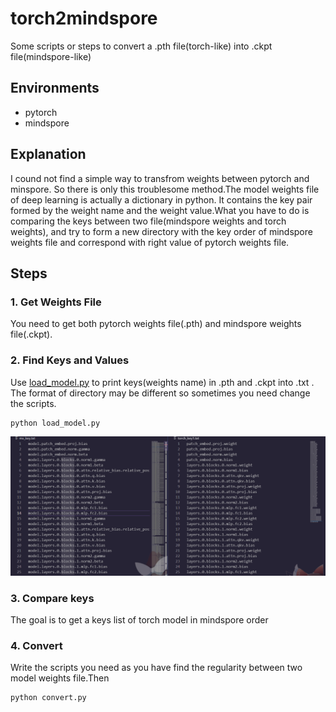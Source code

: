 # torch2mindspore
Some scripts or steps to convert a .pth file(torch-like) into  .ckpt file(mindspore-like)

## Environments
+ pytorch
+ mindspore


## Explanation
I cound not find a simple way to transfrom weights between pytorch and minspore. So there is only this troublesome method.The model weights file of deep learning is actually a dictionary in python. It contains the key pair formed by the weight name and the weight value.What you have to do is comparing the keys between two file(mindspore weights and torch weights), and try to form a new directory with the key order of mindspore weights file and  correspond with right value of pytorch weights file.

## Steps

### 1. Get Weights File

You need to get both pytorch weights file(.pth) and mindspore weights file(.ckpt). 

### 2. Find Keys and Values
Use [load_model.py](load_model.py) to print keys(weights name) in .pth and .ckpt into .txt . The format of directory may be different so sometimes you need change the scripts.

```python
python load_model.py
```
![](compare.jpg)

### 3. Compare keys  
The goal is to get a keys list of torch model in mindspore order

### 4. Convert
Write the scripts you need as you have find the regularity between two model weights file.Then
```python
python convert.py
```